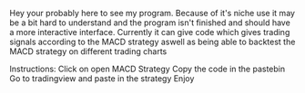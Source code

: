 Hey your probably here to see my program. Because of it's niche use it may be a bit hard to understand and the program isn't finished and should have a more interactive
interface. Currently it can give code which gives trading signals according to the MACD strategy aswell as being able to backtest the MACD strategy on different trading 
charts

Instructions:
Click on open MACD Strategy
Copy the code in the pastebin
Go to tradingview and paste in the strategy
Enjoy
